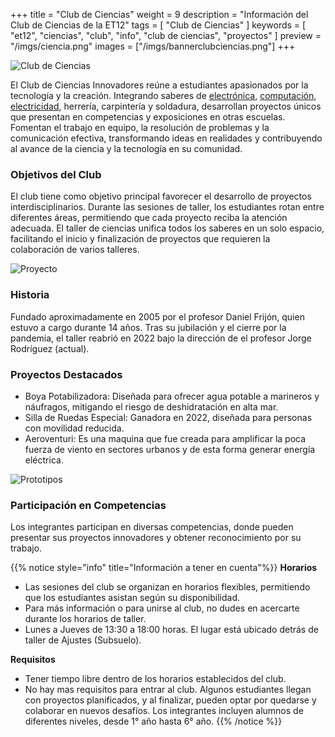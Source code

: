 +++
title = "Club de Ciencias"
weight = 9
description = "Información del Club de Ciencias de la ET12"
tags = [ "Club de Ciencias" ]
keywords = [ "et12", "ciencias", "club", "info", "club de ciencias", "proyectos" ]
preview = "/imgs/ciencia.png"
images = ["/imgs/bannerclubciencias.png"]
+++

![Club de Ciencias](/imgs/bannerclubciencias.png)

El Club de Ciencias Innovadores reúne a estudiantes apasionados por la tecnología y la creación. Integrando saberes de [electrónica](../especialidades/electronica.md), [computación](../especialidades/computacion.md), [electricidad](../especialidades/electricidad.md), herrería, carpintería y soldadura, desarrollan proyectos únicos que presentan en competencias y exposiciones en otras escuelas. Fomentan el trabajo en equipo, la resolución de problemas y la comunicación efectiva, transformando ideas en realidades y contribuyendo al avance de la ciencia y la tecnología en su comunidad.

### Objetivos del Club

El club tiene como objetivo principal favorecer el desarrollo de proyectos interdisciplinarios. Durante las sesiones de taller, los estudiantes rotan entre diferentes áreas, permitiendo que cada proyecto reciba la atención adecuada. El taller de ciencias unifica todos los saberes en un solo espacio, facilitando el inicio y finalización de proyectos que requieren la colaboración de varios talleres.

![Proyecto](/imgs/ciencia2.png)

### Historia

Fundado aproximadamente en 2005 por el profesor Daniel Frijón, quien estuvo a cargo durante 14 años. Tras su jubilación y el cierre por la pandemia, el taller reabrió en 2022 bajo la dirección de el profesor Jorge Rodríguez (actual).

### Proyectos Destacados

- Boya Potabilizadora: Diseñada para ofrecer agua potable a marineros y náufragos, mitigando el riesgo de deshidratación en alta mar.
- Silla de Ruedas Especial: Ganadora en 2022, diseñada para personas con movilidad reducida.
- Aeroventuri: Es una maquina que fue creada para amplificar la poca fuerza de viento en sectores urbanos y de esta forma generar energía eléctrica.

![Prototipos](/imgs/ciencia.png)

### Participación en Competencias

Los integrantes participan en diversas competencias, donde pueden presentar sus proyectos innovadores y obtener reconocimiento por su trabajo.

{{% notice style="info" title="Información a tener en cuenta"%}}
**Horarios**

- Las sesiones del club se organizan en horarios flexibles, permitiendo que los estudiantes asistan según su disponibilidad.
- Para más información o para unirse al club, no dudes en acercarte durante los horarios de taller.
- Lunes a Jueves de 13:30 a 18:00 horas. El lugar está ubicado detrás de taller de Ajustes (Subsuelo).

**Requisitos**

- Tener tiempo libre dentro de los horarios establecidos del club.
- No hay mas requisitos para entrar al club. Algunos estudiantes llegan con proyectos planificados, y al finalizar, pueden optar por quedarse y colaborar en nuevos desafíos. Los integrantes incluyen alumnos de diferentes niveles, desde 1° año hasta 6° año.
{{% /notice %}}